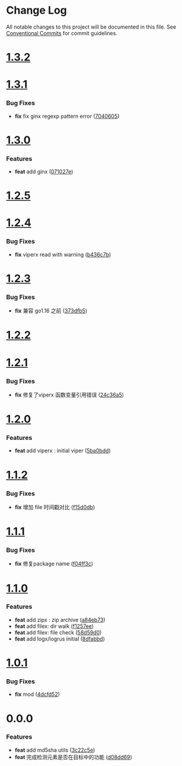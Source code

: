 # Change Log

All notable changes to this project will be documented in this file.
See [Conventional Commits](https://conventionalcommits.org) for commit guidelines.



# [1.3.2](https://github.com/tangx/goutils/compare/v1.3.1...v1.3.2)


# [1.3.1](https://github.com/tangx/goutils/compare/v1.3.0...v1.3.1)

### Bug Fixes

* **fix** fix ginx regexp pattern error ([7040605](https://github.com/tangx/goutils/commit/7040605fa08360950d3decb812faaa8a77bb6011))



# [1.3.0](https://github.com/tangx/goutils/compare/v1.2.5...v1.3.0)

### Features

* **feat** add ginx ([071027e](https://github.com/tangx/goutils/commit/071027eb816d2cf0f3d3e4a03bb8844ea53c13cf))



# [1.2.5](https://github.com/tangx/goutils/compare/v1.2.4...v1.2.5)



# [1.2.4](https://github.com/tangx/goutils/compare/v1.2.3...v1.2.4)

### Bug Fixes

* **fix** viperx read with warning ([b436c7b](https://github.com/tangx/goutils/commit/b436c7be044d79fc92ae9caaa509766c64d1a1fd))



# [1.2.3](https://github.com/tangx/goutils/compare/v1.2.2...v1.2.3)

### Bug Fixes

* **fix** 兼容 go1.16 之前 ([373dfb5](https://github.com/tangx/goutils/commit/373dfb5a66c5e743132091d0f4b9768b3f4b751a))



# [1.2.2](https://github.com/tangx/goutils/compare/v1.2.1...v1.2.2)



# [1.2.1](https://github.com/tangx/goutils/compare/v1.2.0...v1.2.1)

### Bug Fixes

* **fix** 修复了viperx 函数变量引用错误 ([24c36a5](https://github.com/tangx/goutils/commit/24c36a53cefa08dfa7aba7232b492673aeb66779))



# [1.2.0](https://github.com/tangx/goutils/compare/v1.1.2...v1.2.0)

### Features

* **feat** add viperx : initial viper ([5ba0bdd](https://github.com/tangx/goutils/commit/5ba0bdd856bc56b63b54658cbb4dd5112bf6baf9))



# [1.1.2](https://github.com/tangx/goutils/compare/v1.1.1...v1.1.2)

### Bug Fixes

* **fix** 增加 file 时间戳对比 ([f15d0db](https://github.com/tangx/goutils/commit/f15d0db8d438162c23167eb66a4c7386afdb3dd6))



# [1.1.1](https://github.com/tangx/goutils/compare/v1.1.0...v1.1.1)

### Bug Fixes

* **fix** 修复package name ([f04ff3c](https://github.com/tangx/goutils/commit/f04ff3c8eabd032d9e68a9efc4deb7cb82eb8921))



# [1.1.0](https://github.com/tangx/goutils/compare/v1.0.1...v1.1.0)

### Features

* **feat** add zipx : zip archive ([a84eb73](https://github.com/tangx/goutils/commit/a84eb7313367855ef1913bb13f1290d86042077a))
* **feat** add filex: dir walk ([f1257ee](https://github.com/tangx/goutils/commit/f1257ee3eb598b649e8bbde42bae39cf5730cc0c))
* **feat** add filex: file check ([58d59d0](https://github.com/tangx/goutils/commit/58d59d04e0eefeb351a3e2659d43c17212469c59))
* **feat** add logx/logrus initial ([8dfabbd](https://github.com/tangx/goutils/commit/8dfabbd1f75eb4c71a27e2a93b2411bf711fe549))



# [1.0.1](https://github.com/tangx/goutils/compare/v1.0.0...v1.0.1)

### Bug Fixes

* **fix** mod ([4dcfd52](https://github.com/tangx/goutils/commit/4dcfd52057148c37c3e37112d315c597a2fce2f4))



# 0.0.0

### Features

* **feat** add md5sha utils ([3c22c5e](https://github.com/tangx/go-utils/commit/3c22c5ee8d75e69e93671fa356b57b7022cea907))
* **feat** 完成检测元素是否在目标中的功能 ([d08dd69](https://github.com/tangx/go-utils/commit/d08dd69c952bbe42546bd8c65d727bd2d8165757))
